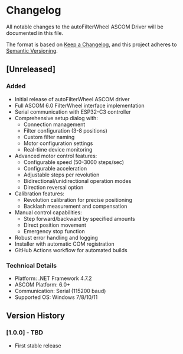 # Changelog

All notable changes to the autoFilterWheel ASCOM Driver will be documented in this file.

The format is based on [Keep a Changelog](https://keepachangelog.com/en/1.0.0/),
and this project adheres to [Semantic Versioning](https://semver.org/spec/v2.0.0.html).

## [Unreleased]

### Added
- Initial release of autoFilterWheel ASCOM driver
- Full ASCOM 6.0 FilterWheel interface implementation
- Serial communication with ESP32-C3 controller
- Comprehensive setup dialog with:
  - Connection management
  - Filter configuration (3-8 positions)
  - Custom filter naming
  - Motor configuration settings
  - Real-time device monitoring
- Advanced motor control features:
  - Configurable speed (50-3000 steps/sec)
  - Configurable acceleration
  - Adjustable steps per revolution
  - Bidirectional/unidirectional operation modes
  - Direction reversal option
- Calibration features:
  - Revolution calibration for precise positioning
  - Backlash measurement and compensation
- Manual control capabilities:
  - Step forward/backward by specified amounts
  - Direct position movement
  - Emergency stop function
- Robust error handling and logging
- Installer with automatic COM registration
- GitHub Actions workflow for automated builds

### Technical Details
- Platform: .NET Framework 4.7.2
- ASCOM Platform: 6.0+
- Communication: Serial (115200 baud)
- Supported OS: Windows 7/8/10/11

## Version History

### [1.0.0] - TBD
- First stable release